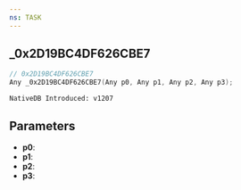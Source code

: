 ```yaml
---
ns: TASK
---
```

## _0x2D19BC4DF626CBE7

```c
// 0x2D19BC4DF626CBE7
Any _0x2D19BC4DF626CBE7(Any p0, Any p1, Any p2, Any p3);
```

```
NativeDB Introduced: v1207
```

## Parameters
* **p0**:
* **p1**:
* **p2**:
* **p3**:

